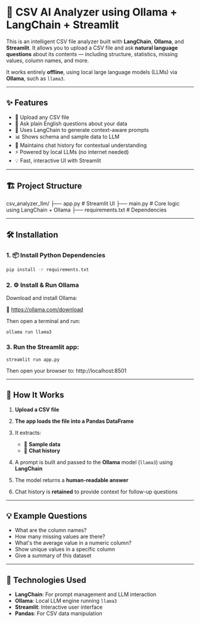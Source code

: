  # 🧠 CSV AI Analyzer using Ollama + LangChain + Streamlit

This is an intelligent CSV file analyzer built with **LangChain**, **Ollama**, and **Streamlit**. It allows you to upload a CSV file and ask **natural language questions** about its contents — including structure, statistics, missing values, column names, and more.

It works entirely **offline**, using local large language models (LLMs) via **Ollama**, such as `llama3`.

---

## ✨ Features

- 📁 Upload any CSV file
- 🤖 Ask plain English questions about your data
- 🧠 Uses LangChain to generate context-aware prompts
- 📊 Shows schema and sample data to LLM
- 🔁 Maintains chat history for contextual understanding
- ⚡ Powered by local LLMs (no internet needed)
- 💡 Fast, interactive UI with Streamlit

---

## 🏗️ Project Structure

csv_analyzer_llm/
├── app.py              # Streamlit UI
├── main.py             # Core logic using LangChain + Ollama
├── requirements.txt    # Dependencies

 ---

## 🛠️ Installation

### 1. 📦 Install Python Dependencies

```bash
pip install -r requirements.txt

```
### 2. ⚙️ Install & Run Ollama
Download and install Ollama:

🔗 https://ollama.com/download

Then open a terminal and run:

```
ollama run llama3
```

### 3. Run the Streamlit app:

```
streamlit run app.py
```
Then open your browser to:  http://localhost:8501

-----

## 🧠 How It Works

1. **Upload a CSV file**

2. **The app loads the file into a Pandas DataFrame**

3. It extracts:
   - 📄 **Sample data**
   - 💬 **Chat history**

4. A prompt is built and passed to the **Ollama** model (`llama3`) using **LangChain**

5. The model returns a **human-readable answer**

6. Chat history is **retained** to provide context for follow-up questions

---

## 💡 Example Questions

- What are the column names?
- How many missing values are there?
- What's the average value in a numeric column?
- Show unique values in a specific column
- Give a summary of this dataset

---

## 🚀 Technologies Used

- **LangChain**: For prompt management and LLM interaction
- **Ollama**: Local LLM engine running `llama3`
- **Streamlit**: Interactive user interface
- **Pandas**: For CSV data manipulation
